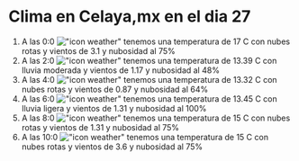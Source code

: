 # Clima en Celaya,mx en el dia 27

1. A las 0:0 !["icon weather"](http://openweathermap.org/img/w/04n.png) tenemos una temperatura de 17 C con nubes rotas y  vientos de 3.1 y nubosidad al 75%
1. A las 2:0 !["icon weather"](http://openweathermap.org/img/w/10n.png) tenemos una temperatura de 13.39 C con lluvia moderada y  vientos de 1.17 y nubosidad al 48%
1. A las 4:0 !["icon weather"](http://openweathermap.org/img/w/04n.png) tenemos una temperatura de 13.32 C con nubes rotas y  vientos de 0.87 y nubosidad al 64%
1. A las 6:0 !["icon weather"](http://openweathermap.org/img/w/10n.png) tenemos una temperatura de 13.45 C con lluvia ligera y  vientos de 1.31 y nubosidad al 100%
1. A las 8:0 !["icon weather"](http://openweathermap.org/img/w/04n.png) tenemos una temperatura de 15 C con nubes rotas y  vientos de 1.31 y nubosidad al 75%
1. A las 10:0 !["icon weather"](http://openweathermap.org/img/w/04d.png) tenemos una temperatura de 15 C con nubes rotas y  vientos de 3.6 y nubosidad al 75%
